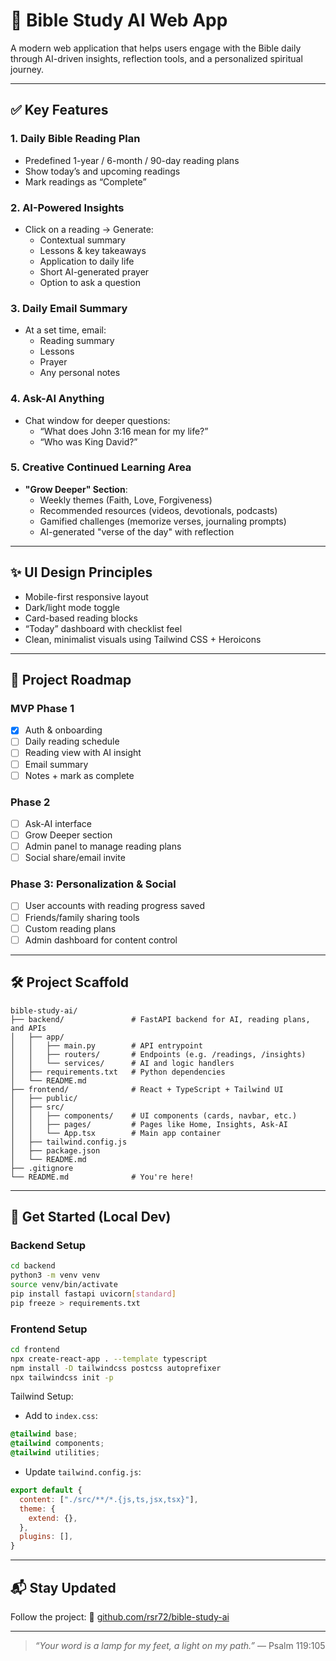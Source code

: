 # 📖 Bible Study AI Web App

A modern web application that helps users engage with the Bible daily through AI-driven insights, reflection tools, and a personalized spiritual journey.

---

## ✅ Key Features

### 1. Daily Bible Reading Plan
- Predefined 1-year / 6-month / 90-day reading plans
- Show today’s and upcoming readings
- Mark readings as “Complete”

### 2. AI-Powered Insights
- Click on a reading → Generate:
  - Contextual summary
  - Lessons & key takeaways
  - Application to daily life
  - Short AI-generated prayer
  - Option to ask a question

### 3. Daily Email Summary
- At a set time, email:
  - Reading summary
  - Lessons
  - Prayer
  - Any personal notes

### 4. Ask-AI Anything
- Chat window for deeper questions:
  - “What does John 3:16 mean for my life?”
  - “Who was King David?”

### 5. Creative Continued Learning Area
- **"Grow Deeper" Section**:
  - Weekly themes (Faith, Love, Forgiveness)
  - Recommended resources (videos, devotionals, podcasts)
  - Gamified challenges (memorize verses, journaling prompts)
  - AI-generated "verse of the day" with reflection

---

## ✨ UI Design Principles

- Mobile-first responsive layout
- Dark/light mode toggle
- Card-based reading blocks
- “Today” dashboard with checklist feel
- Clean, minimalist visuals using Tailwind CSS + Heroicons

---

## 📅 Project Roadmap

### MVP Phase 1
- [x] Auth & onboarding
- [ ] Daily reading schedule
- [ ] Reading view with AI insight
- [ ] Email summary
- [ ] Notes + mark as complete

### Phase 2
- [ ] Ask-AI interface
- [ ] Grow Deeper section
- [ ] Admin panel to manage reading plans
- [ ] Social share/email invite

### Phase 3: Personalization & Social
- [ ] User accounts with reading progress saved
- [ ] Friends/family sharing tools
- [ ] Custom reading plans
- [ ] Admin dashboard for content control

---

## 🛠️ Project Scaffold

```
bible-study-ai/
├── backend/               # FastAPI backend for AI, reading plans, and APIs
│   ├── app/
│   │   ├── main.py        # API entrypoint
│   │   ├── routers/       # Endpoints (e.g. /readings, /insights)
│   │   └── services/      # AI and logic handlers
│   ├── requirements.txt   # Python dependencies
│   └── README.md
├── frontend/              # React + TypeScript + Tailwind UI
│   ├── public/
│   ├── src/
│   │   ├── components/    # UI components (cards, navbar, etc.)
│   │   ├── pages/         # Pages like Home, Insights, Ask-AI
│   │   └── App.tsx        # Main app container
│   ├── tailwind.config.js
│   ├── package.json
│   └── README.md
├── .gitignore
└── README.md              # You're here!
```

---

## 🚀 Get Started (Local Dev)

### Backend Setup
```bash
cd backend
python3 -m venv venv
source venv/bin/activate
pip install fastapi uvicorn[standard]
pip freeze > requirements.txt
```

### Frontend Setup
```bash
cd frontend
npx create-react-app . --template typescript
npm install -D tailwindcss postcss autoprefixer
npx tailwindcss init -p
```

Tailwind Setup:
- Add to `index.css`:
```css
@tailwind base;
@tailwind components;
@tailwind utilities;
```

- Update `tailwind.config.js`:
```js
export default {
  content: ["./src/**/*.{js,ts,jsx,tsx}"],
  theme: {
    extend: {},
  },
  plugins: [],
}
```

---

## 📬 Stay Updated

Follow the project:
🔗 [github.com/rsr72/bible-study-ai](https://github.com/rsr72/bible-study-ai)

---

> _“Your word is a lamp for my feet, a light on my path.”_ — Psalm 119:105
